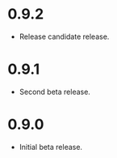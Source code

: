 # 0.9.2
- Release candidate release.

# 0.9.1
- Second beta release.

# 0.9.0
- Initial beta release.
